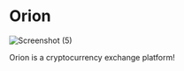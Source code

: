 # Orion
![Screenshot (5)](https://github.com/dave1725/Orion/assets/72213961/649dc45a-4941-4da6-b102-f76a8841f160)

Orion is a cryptocurrency exchange platform!
